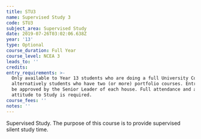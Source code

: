 ```yaml
---
title: STU3
name: Supervised Study 3
code: STU3
subject_area: Supervised Study
date: 2019-07-26T03:02:06.638Z
year: '13'
type: Optional
course_duration: Full Year
course_level: NCEA 3
leads_to: ''
credits:
entry_requirements: >-
  Only available to Year 13 students who are doing a full University Course or
  alternatively students who have two (or more) portfolio courses. Entry is to
  be approved by the Senior Leader of each house. Full attendance and a positive
  attitude to Study is required.
course_fees: ''
notes: ''
---
```

Supervised Study. The purpose of this course is to provide supervised silent study time.
